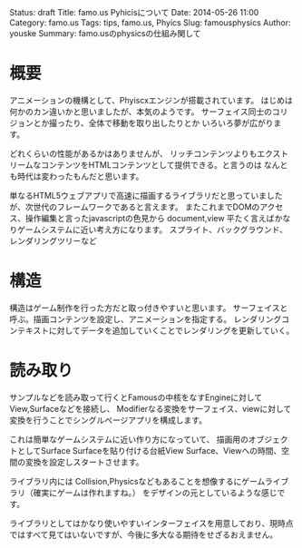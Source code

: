 Status: draft
Title: famo.us Pyhicisについて
Date: 2014-05-26 11:00
Category: famo.us
Tags: tips, famo.us,  Phyics
Slug: famousphysics
Author: youske
Summary: famo.usのphysicsの仕組み関して

# 概要
アニメーションの機構として、Phyiscxエンジンが搭載されています。
はじめは何かのカン違いかと思いましたが、本気のようです。
サーフェイス同士のコリジョンとか撮ったり、全体で移動を取り出したりとか
いろいろ夢が広がります。

どれくらいの性能があるかはありませんが、
リッチコンテンツよりもエクストリームなコンテンツをHTMLコンテンツとして提供できる。と言うのは
なんとも時代は変わったもんだと思います。








単なるHTML5ウェブアプリで高速に描画するライブラリだと思っていましたが、次世代のフレームワークであると言えます。
またこれまでDOMのアクセス、操作編集と言ったjavascriptの色見から
document,view
平たく言えばかなりゲームシステムに近い考え方になります。
スプライト、バックグラウンド、レンダリングツリーなど

# 構造
構造はゲーム制作を行った方だと取っ付きやすいと思います。
サーフェイスと呼ぶ。描画コンテンツを設定し、アニメーションを指定する。
レンダリングコンテキストに対してデータを追加していくことでレンダリングを更新していく。

# 読み取り
サンプルなどを読み取って行くとFamousの中核をなすEngineに対してView,Surfaceなどを接続し、
Modifierなる変換をサーフェイス、viewに対して変換を行うことでシングルページアプリを構成します。

これは簡単なゲームシステムに近い作り方になっていて、
描画用のオブジェクトとしてSurface
Surfaceを貼り付ける台紙View
Surface、Viewへの時間、空間の変換を設定しスタートさせます。

ライブラリ内には
Collision,Physicsなどもあることを想像するにゲームライブラリ（確実にゲームは作れますね。）
をデザインの元としているような感じです。

ライブラリとしてはかなり使いやすいインターフェイスを用意しており、現時点ではすべて見てはいないですが、今後に多大なる期待をせざるおえません。


